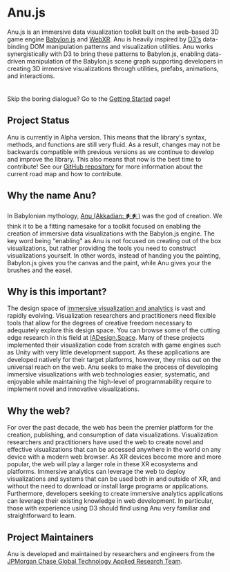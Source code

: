 # Anu.js

Anu.js is an immersive data visualization toolkit built on the web-based 3D game engine [Babylon.js](https://www.babylonjs.com/) and [WebXR](https://immersiveweb.dev/). Anu is heavily inspired by [D3's](https://d3js.org/) data-binding DOM manipulation patterns and visualization utilities. Anu works synergistically with D3 to bring these patterns to Babylon.js, enabling data-driven manipulation of the Babylon.js scene graph supporting developers in creating 3D immersive visualizations through utilities, prefabs, animations, and interactions.

<div class="tip custom-block" style="padding-top: 8px">

Skip the boring dialogue? Go to the [Getting Started](./getting_started) page!

</div>

## Project Status

Anu is currently in Alpha version. This means that the library's syntax, methods, and functions are still very fluid. As a result, changes may not be backwards compatible with previous versions as we continue to develop and improve the library. This also means that now is the best time to contribute! See our [GitHub repository](https://github.com/jpmorganchase/anu) for more information about the current road map and how to contribute.


## Why the name Anu?

In Babylonian mythology, [Anu (Akkadian: 𒀭𒀭)](https://en.wikipedia.org/wiki/Anu) was the god of creation. We think it to be a fitting namesake for a toolkit focused on enabling the creation of immersive data visualizations with the Babylon.js engine. The key word being "enabling" as Anu is not focused on creating out of the box visualizations, but rather providing the tools you need to construct visualizations yourself. In other words, instead of handing you the painting, Babylon.js gives you the canvas and the paint, while Anu gives your the brushes and the easel.


## Why is this important?

The design space of [immersive visualization and analytics](https://osf.io/preprints/2e9x4) is vast and rapidly evolving. Visualization researchers and practitioners need flexible tools that allow for the degrees of creative freedom necessary to adequately explore this design space. You can browse some of the cutting edge research in this field at [IADesign.Space](https://iadesign.space/). Many of these projects implemented their visualization code from scratch with game engines such as Unity with very little development support. As these applications are developed natively for their target platforms, however, they miss out on the universal reach on the web. Anu seeks to make the process of developing immersive visualizations with web technologies easier, systematic, and enjoyable while maintaining the high-level of programmability require to implement novel and innovative visualizations.


## Why the web?

For over the past decade, the web has been the premier platform for the creation, publishing, and consumption of data visualizations. Visualization researchers and practitioners have used the web to create novel and effective visualizations that can be accessed anywhere in the world on any device with a modern web browser. As XR devices become more and more popular, the web will play a larger role in these XR ecosystems and platforms. Immersive analytics can leverage the web to deploy visualizations and systems that can be used both in and outside of XR, and without the need to download or install large programs or applications. Furthermore, developers seeking to create immersive analytics applications can leverage their existing knowledge in web development. In particular, those with experience using D3 should find using Anu very familiar and straightforward to learn.

## Project Maintainers

Anu is developed and maintained by researchers and engineers from the [JPMorgan Chase Global Technology Applied Research Team](https://www.jpmorgan.com/technology/applied-research).

